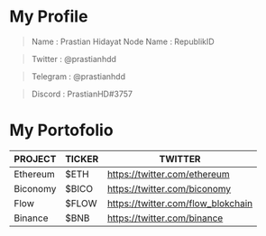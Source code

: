 # My Profile

> Name      : Prastian Hidayat
> Node Name : RepublikID

> Twitter   : @prastianhdd

> Telegram  : @prastianhdd

> Discord   : PrastianHD#3757


# My Portofolio 

| PROJECT | TICKER | TWITTER |
| ------ | ------ | ------ |
| Ethereum | $ETH | https://twitter.com/ethereum |
| Biconomy | $BICO | https://twitter.com/biconomy |
| Flow | $FLOW | https://twitter.com/flow_blokchain | 
| Binance | $BNB | https://twitter.com/binance |





